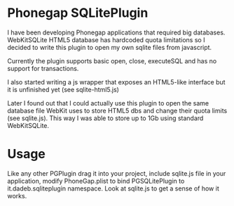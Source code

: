 Phonegap SQLitePlugin
=====================

I have been developing Phonegap applications that required big databases.
WebKitSQLite HTML5 database has hardcoded quota limitations so I decided to 
write this plugin to open my own sqlite files from javascript.

Currently the plugin supports basic open, close, executeSQL and has no support 
for transactions.

I also started writing a js wrapper that exposes an HTML5-like interface but
it is unfinished yet (see sqlite-html5.js)

Later I found out that I could actually use this plugin to open the same 
database file WebKit uses to store HTML5 dbs and change their quota limits
(see sqlite.js). This way I was able to store up to 1Gb using standard 
WebKitSQLite.


Usage
=====

Like any other PGPlugin drag it into your project, include sqlite.js file in 
your application, modify PhoneGap.plist to bind PGSQLitePlugin to 
it.dadeb.sqliteplugin namespace. Look at sqlite.js to get a sense of how it 
works.
